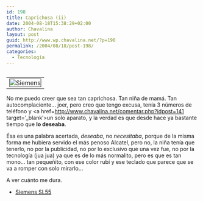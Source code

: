 ```yaml
---
id: 198
title: Caprichosa (ii)
date: 2004-08-18T15:38:29+02:00
author: Chavalina
layout: post
guid: http://www.wp.chavalina.net/?p=198
permalink: /2004/08/18/post-198/
categories:
  - Tecnología
---
```

<table cellspacing="5" cellpadding="10" width="1" align="left">
  <tr>
    <td>
      <img src="http://www.chavalina.net/imagenes/fotos/sl55.jpg" border="1" alt=Siemens Sl55" border="1">
    </td>
  </tr>
</table>

No me puedo creer que sea tan caprichosa. Tan ni&ntilde;a de mam&aacute;. Tan autocomplaciente&#8230; joer, pero creo que tengo excusa, ten&iacute;a 3 n&uacute;meros de tel&eacute;fono y <a href=http://www.chavalina.net/comentar.php?idpost=141 target=&prime;_blank&prime;>un solo aparato</a>, y la verdad es que desde hace ya bastante tiempo que **lo deseaba**.

&Eacute;sa es una palabra acertada, _deseaba_, no _necesitaba_, porque de la misma forma me hubiera servido el m&aacute;s penoso Alcatel, pero no, la ni&ntilde;a ten&iacute;a que tenerlo, no por la publicidad, no por lo exclusivo que una vez fue, no por la tecnolog&iacute;a (jua jua) ya que es de lo m&aacute;s normalito, pero es que es tan mono&#8230; tan peque&ntilde;ito, con ese color rub&iacute; y ese teclado que parece que se va a romper con solo mirarlo&#8230;

A ver cu&aacute;nto me dura.

  * <a href=http://www.siemens-mobile.com/cds/frontdoor/0,2241,hq\_en\_0\_15799\_rArNrNrNrN,00.html target=&prime;_blank&prime;>Siemens SL55</a>